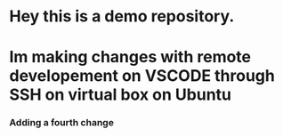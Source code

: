 # Hey this is a demo repository.

# Im making changes with remote developement on VSCODE through SSH on virtual box on Ubuntu 
### Adding a fourth change




